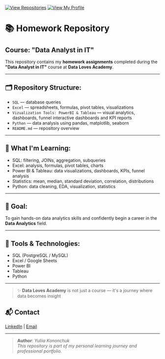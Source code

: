 [![View Repositories](https://img.shields.io/badge/View-My_Repositories-blue?logo=GitHub)](https://github.com/Yulia-Momotyuk?tab=repositories)
[![View My Profile](https://img.shields.io/badge/View-My_Profile-green?logo=GitHub)](https://github.com/Yulia-Momotyuk)
# 📚 Homework Repository 
## Course: "Data Analyst in IT"

This repository contains my **homework assignments** completed during the **"Data Analyst in IT"** course at **Data Loves Academy**.

---

## 🗂 Repository Structure:

- `SQL` — database queries 
- `Excel` — spreadsheets, formulas, pivot tables, visualizations
- `Vizualization Tools: PowerBI & Tableau` — visual analytics, dashboards, funnel interactive dashboards and KPI reports
- `Python` — data analysis using pandas, matplotlib, seaborn
- `README.md` — repository overview

---

## 🧠 What I'm Learning:

- SQL: filtering, JOINs, aggregation, subqueries
- Excel: analysis, formulas, pivot tables, charts
- Power BI &  Tableau: data visualizations, dashboards, KPIs, funnel analysis
- Statistics: mean, median, standard deviation, correlation, distributions
- Python: data cleaning, EDA, visualization, statistics

---

## 🎯 Goal:
To gain hands-on data analytics skills and confidently begin a career in the **Data Analytics** field.

---

## 🔧 Tools & Technologies:

- SQL (PostgreSQL / MySQL)
- Excel / Google Sheets
- Power BI
- Tableau 
- Python 

---

> ✨ **Data Loves Academy** is not just a course — it's a journey where data becomes insight 


## 📬 Contact

[LinkedIn](http://linkedin.com/in/yulia-kononchuk) | [Email](mailto:kononchuk.yuliia@gmail.com)

---
> **Author**: _Yuliia Kononchuk_  
> _This repository is part of my personal learning journey and professional portfolio._ 

